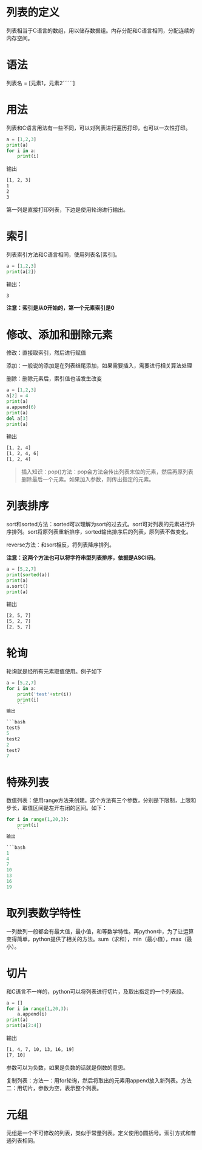 # 列表的定义

列表相当于C语言的数组，用以储存数据组。内存分配和C语言相同，分配连续的内存空间。

# 语法

列表名 = [元素1，元素2``````]

# 用法

列表和C语言用法有一些不同，可以对列表进行遍历打印，也可以一次性打印。

```python
a = [1,2,3]
print(a)
for i in a:
    print(i)
```
输出

```bash
[1, 2, 3]
1
2
3
```
第一列是直接打印列表，下边是使用轮询进行输出。

# 索引

列表索引方法和C语言相同，使用列表名[索引]。

```python
a = [1,2,3]
print(a[2])
```

输出：

```bash
3
```
**注意：索引是从0开始的，第一个元素索引是0**

# 修改、添加和删除元素

修改：直接取索引，然后进行赋值

添加：一般说的添加是在列表结尾添加，如果需要插入，需要进行相关算法处理

删除：删除元素后，索引值也活发生改变

```python
a = [1,2,3]
a[2] = 4
print(a)
a.append(6)
print(a)
del a[3]
print(a)
```

输出

```bash
[1, 2, 4]
[1, 2, 4, 6]
[1, 2, 4]
```

> 插入知识：pop()方法：pop会方法会传出列表末位的元素，然后再原列表删除最后一个元素。如果加入参数，则传出指定的元素。

# 列表排序

sort和sorted方法：sorted可以理解为sort的过去式。sort可对列表的元素进行升序排列。sort将原列表重新排序，sorted输出排序后的列表，原列表不做变化。

reverse方法：和sort相反，将列表降序排列。

**注意：这两个方法也可以将字符串型列表排序，依据是ASCII码。**

```python
a = [5,2,7]
print(sorted(a))
print(a)
a.sort()
print(a)
```

输出

```bash
[2, 5, 7]
[5, 2, 7]
[2, 5, 7]
```

# 轮询

轮询就是经所有元素取值使用。例子如下
```python
a = [5,2,7]
for i in a:
    print('test'+str(i))
    print(i)
    ```
输出

```bash
test5
5
test2
2
test7
7
```

# 特殊列表

数值列表：使用range方法来创建。这个方法有三个参数，分别是下限制，上限和步长，取值区间是左开右闭的区间。如下：
```python
for i in range(1,20,3):
    print(i)
    ```
输出

```bash
1
4
7
10
13
16
19
```

# 取列表数学特性

一列数列一般都会有最大值，最小值，和等数学特性。再python中，为了让运算变得简单，python提供了相关的方法。sum（求和），min（最小值），max（最小）。

# 切片

和C语言不一样的，python可以将列表进行切片，及取出指定的一个列表段。

```python
a = []
for i in range(1,20,3):
    a.append(i)
print(a)
print(a[2:4])
```

输出
```bash
[1, 4, 7, 10, 13, 16, 19]
[7, 10]
```

参数可以为负数，如果是负数的话就是倒数的意思。

复制列表：方法一：用for轮询，然后将取出的元素用append放入新列表。方法二：用切片，参数为空，表示整个列表。

# 元组

元组是一个不可修改的列表，类似于常量列表。定义使用()圆括号。索引方式和普通列表相同。